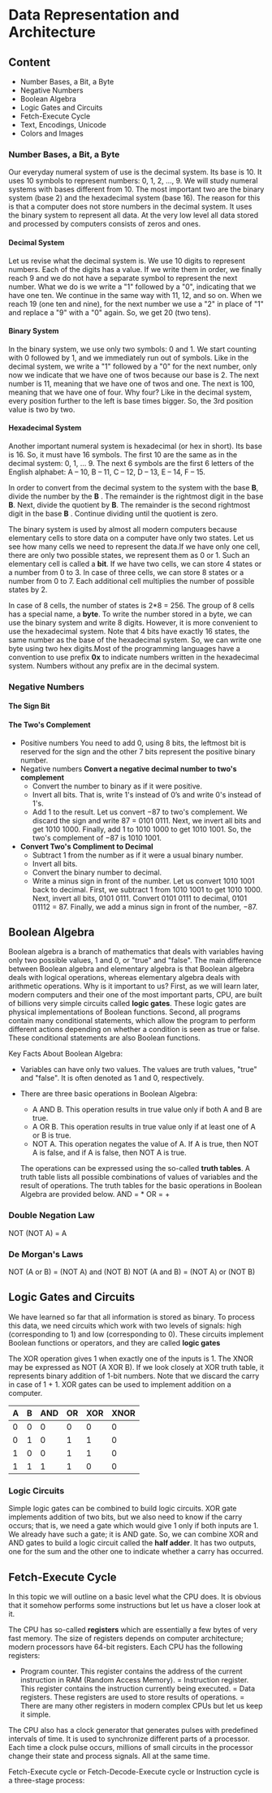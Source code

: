 # Data Representation and Architecture

## Content
- Number Bases, a Bit, a Byte
- Negative Numbers
- Boolean Algebra
- Logic Gates and Circuits
- Fetch-Execute Cycle
- Text, Encodings, Unicode
- Colors and Images

### Number Bases, a Bit, a Byte

Our everyday numeral system of use is the decimal system. Its base is 10. It uses 10 symbols to represent numbers: 0, 1, 2, …, 9. We will study numeral systems with bases different from 10. The most important two are the binary system (base 2) and the hexadecimal system (base 16). The reason for this is that a computer does not store numbers in the decimal system. It uses the binary system to represent all data. At the very low level all data stored and processed by computers consists of zeros and ones.

#### Decimal System
Let us revise what the decimal system is. We use 10 digits to represent numbers. Each of the digits has a value. If we write them in order, we finally reach 9 and we do not have a separate symbol to represent the next number. What we do is we write a "1" followed by a "0", indicating that we have one ten. We continue in the same way with 11, 12, and so on. When we reach 19 (one ten and nine), for the next number we use a "2" in place of "1" and replace a "9" with a "0" again. So, we get 20 (two tens).

#### Binary System
In the binary system, we use only two symbols: 0 and 1. We start counting with 0 followed by 1, and we immediately run out of symbols. Like in the decimal system, we write a "1" followed by a "0" for the next number, only now we indicate that we have one of twos because our base is 2. The next number is 11, meaning that we have one of twos and one. The next is 100, meaning that we have one of four. Why four? Like in the decimal system, every position further to the left is base times bigger. So, the 3rd position value is two by two.

#### Hexadecimal System
Another important numeral system is hexadecimal (or hex in short). Its base is 16. So, it must have 16 symbols. The first 10 are the same as in the decimal system: 0, 1, … 9. The next 6 symbols are the first 6 letters of the English alphabet: A – 10, B – 11, C – 12, D – 13, E – 14, F – 15.

In order to convert from the decimal system to the system with the base **B**, divide the number by the **B** . The remainder is the rightmost digit in the base **B**. Next, divide the quotient by **B**. The remainder is the second rightmost digit in the base **B** . Continue dividing until the quotient is zero.

The binary system is used by almost all modern computers because elementary cells to store data on a computer have only two states. Let us see how many cells we need to represent the data.If we have only one cell, there are only two possible states, we represent them as 0 or 1. Such an elementary cell is called a **bit**. If we have two cells, we can store 4 states or a number from 0 to 3. In case of three cells, we can store 8 states or a number from 0 to 7. Each additional cell multiplies the number of possible states by 2.

In case of 8 cells, the number of states is 2*8 = 256. The group of 8 cells has a special name, a **byte**.
To write the number stored in a byte, we can use the binary system and write 8 digits. However, it is more convenient to use the hexadecimal system. Note that 4 bits have exactly 16 states, the same number as the base of the hexadecimal system. So, we can write one byte using two hex digits.Most of the programming languages have a convention to use prefix **0x** to indicate numbers written in the hexadecimal system. Numbers without any prefix are in the decimal system.

### Negative Numbers

#### The Sign Bit

#### The Two's Complement
- Positive numbers
You need to add 0, using 8 bits, the leftmost bit is reserved for the sign and the other 7 bits represent the positive binary number.
- Negative numbers
**Convert a negative decimal number to two's complement**
  - Convert the number to binary as if it were positive.
  - Invert all bits. That is, write 1's instead of 0’s and write 0's instead of 1's.
  - Add 1 to the result.
  Let us convert −87 to two's complement. We discard the sign and write 87 = 0101 0111. Next, we invert all bits and get 1010 1000. Finally, add 1 to 1010 1000 to get 1010 1001. So, the two's complement of −87 is 1010 1001.
- **Convert Two's Compliment to Decimal**
  - Subtract 1 from the number as if it were a usual binary number.
  - Invert all bits.
  - Convert the binary number to decimal.
  - Write a minus sign in front of the number.
  Let us convert 1010 1001 back to decimal. First, we subtract 1 from 1010 1001 to get 1010 1000. Next, invert all bits, 0101 0111. Convert 0101 0111 to decimal, 0101 01112 = 87. Finally, we add a minus sign in front of the number, −87.

## Boolean Algebra

Boolean algebra is a branch of mathematics that deals with variables having only two possible values, 1 and 0, or "true" and "false". The main difference between Boolean algebra and elementary algebra is that Boolean algebra deals with logical operations, whereas elementary algebra deals with arithmetic operations. Why is it important to us? First, as we will learn later, modern computers and their one of the most important parts, CPU, are built of billions very simple circuits called **logic gates**. These logic gates are physical implementations of Boolean functions. Second, all programs contain many conditional statements, which allow the program to perform different actions depending on whether a condition is seen as true or false. These conditional statements are also Boolean functions.

Key Facts About Boolean Algebra:
- Variables can have only two values. The values are truth values, "true" and "false". It is often denoted as 1 and 0, respectively.
- There are three basic operations in Boolean Algebra:
  - A AND B. This operation results in true value only if both A and B are true.
  - A OR B. This operation results in true value only if at least one of A or B is true.
  - NOT A. This operation negates the value of A. If A is true, then NOT A is false, and if A is false, then NOT A is true.

  The operations can be expressed using the so-called **truth tables**. A truth table lists all possible combinations of values of variables and the result of operations. The truth tables for the basic operations in Boolean Algebra are provided below.
  AND = *
  OR = +

### Double Negation Law
NOT (NOT A) = A

### De Morgan's Laws
NOT (A or B) = (NOT A) and (NOT B)
NOT (A and B) = (NOT A) or (NOT B)

## Logic Gates and Circuits

We have learned so far that all information is stored as binary. To process this data, we need circuits which work with two levels of signals: high (corresponding to 1) and low (corresponding to 0). These circuits implement Boolean functions or operators, and they are called **logic gates**

The XOR operation gives 1 when exactly one of the inputs is 1. The XNOR may be expressed as NOT (A XOR B). If we look closely at XOR truth table, it represents binary addition of 1-bit numbers. Note that we discard the carry in case of 1 + 1. XOR gates can be used to implement addition on a computer.

| A | B | AND | OR | XOR | XNOR |
|---|---|-----|----|-----|------|
| 0 | 0 | 0   | 0  | 0   | 0    |
| 0 | 1 | 0   | 1  | 1   | 0    |
| 1 | 0 | 0   | 1  | 1   | 0    |
| 1 | 1 | 1   | 1  | 0   | 0    |


### Logic Circuits

Simple logic gates can be combined to build logic circuits. XOR gate implements addition of two bits, but we also need to know if the carry occurs; that is, we need a gate which would give 1 only if both inputs are 1. We already have such a gate; it is AND gate. So, we can combine XOR and AND gates to build a logic circuit called the **half adder**. It has two outputs, one for the sum and the other one to indicate whether a carry has occurred.

## Fetch-Execute Cycle

In this topic we will outline on a basic level what the CPU does. It is obvious that it somehow performs some instructions but let us have a closer look at it.

The CPU has so-called **registers** which are essentially a few bytes of very fast memory. The size of registers depends on computer architecture; modern processors have 64-bit registers. Each CPU has the following registers:
- Program counter. This register contains the address of the current instruction in RAM (Random Access Memory).
= Instruction register. This register contains the instruction currently being executed.
= Data registers. These registers are used to store results of operations.
= There are many other registers in modern complex CPUs but let us keep it simple.

The CPU also has a clock generator that generates pulses with predefined intervals of time. It is used to synchronize different parts of a processor. Each time a clock pulse occurs, millions of small circuits in the processor change their state and process signals. All at the same time.

Fetch-Execute cycle or Fetch-Decode-Execute cycle or Instruction cycle is a three-stage process:
